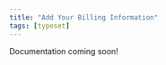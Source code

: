 ```yaml
---
title: "Add Your Billing Information"
tags: [typeset]
---
```

 
<html><body><section data-type="chapter" class="hsecchapter" data-hederis-type="hsecchapter" id="billing-info" data-pi-attrs="id: billing-info; data-tags: typeset;" role="doc-chapter" data-tags="typeset" data-author-name=" " data-book-title=" " title="Add Your Billing Information"><p data-hederis-type="hblkp" class="hblkp" id="pno6uT5q7">Documentation coming soon!</p></section></body></html>
